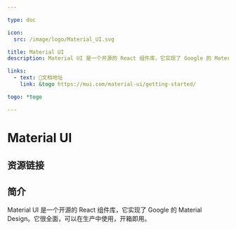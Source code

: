 ```yaml
---

type: doc

icon:
  src: /image/logo/Material_UI.svg

title: Material UI
description: Material UI 是一个开源的 React 组件库，它实现了 Google 的 Material Design。它很全面，可以在生产中使用，开箱即用。

links:
  - text: 📖文档地址
    link: &togo https://mui.com/material-ui/getting-started/

togo: *togo

---
```


<ShowLogo />

# Material UI

<ShowBreadcrumb />

## 资源链接

<ShowLinks />

## 简介

Material UI 是一个开源的 React 组件库，它实现了 Google 的 Material Design。它很全面，可以在生产中使用，开箱即用。
